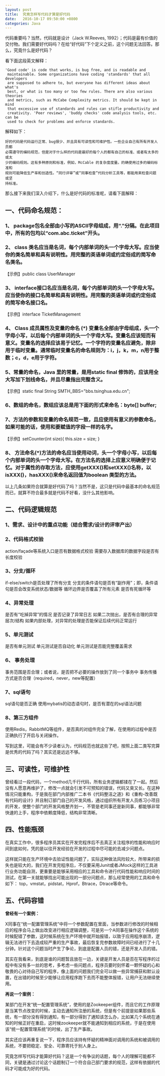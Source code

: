 ```yaml
---
layout: post
title:  究竟怎样写代码才算是好代码
date:   2016-10-17 09:50:00 +0800
categories: Java
---
```


代码重要吗？当然，代码就是设计（Jack W.Reeves, 1992）；代码是最有价值的交付物。我们需要好代码吗？在给“好代码”下个定义之前，这个问题无法回答。那么，究竟什么是好代码？

看下面这段英文解释：

    'Good code' is code that works, is bug free, and is readable and 
     maintainable. Some organizations have coding 'standards' that all developers
     are supposed to adhere to, but everyone has different ideas about what's 
     best, or what is too many or too few rules. There are also various theories
     and metrics, such as McCabe Complexity metrics. It should be kept in mind 
     that excessive use of standards and rules can stifle productivity and 
     creativity. 'Peer reviews', 'buddy checks' code analysis tools, etc. can be
     used to check for problems and enforce standards.

解释如下：

    好的代码是代码运行正常、bug很少、并且具有可读性和可维护性。一些企业自己有所有开发人员都
    必需遵守的编码规范，但是对于什么样的代码是最好的每个人的都有自己的标准、或者有太多的或太
    少的编码规则。这有多种原则和标准，例如，McCable 的复杂度度量。的确使用过多的编码标准和
    规则可能降低生产率和创造性。“同行评审”或“同事检查”代码分析工具等，都能用来检查问题或坚
    持标准。

那么接下来我们深入介绍下，什么是好代码的标准呢，请看下面解释：

## 一、代码命名规范：

### 1、 package包名全部由小写的ASCII字母组成，用“.”分隔。在此项目中，所有的包均以“com.abc.ticket”开头。

### 2、 class 类名应当是名词，每个内部单词的头一个字母大写。应当使你的类名简单和具有说明性。用完整的英语单词或约定俗成的简写命名类名。

【示例】public class UserManager

### 3、 interface接口名应当是名词，每个内部单词的头一个字母大写。应当使你的接口名简单和具有说明性。用完整的英语单词或约定俗成的简写命名接口名。

【示例】interface TicketManagement

### 4、 Class 成员属性及变量的命名 (*) 变量名全部由字母组成，头一个字母小写，以后每个内部单词的头一个字母大写。变量名应该短而有意义。变量名的选择应该易于记忆。一个字符的变量名应避免，除非用于临时变量。通常临时变量名的命名规则为：i，j，k，m，n用于整数；c，d，e用于字符。

### 5、常量的命名，Java 里的常量，是用static final 修饰的，应该用全大写加下划线命名，并且尽量指出完整含义。

【示例】static final String SMTH_BBS="bbs.tsinghua.edu.cn";

### 6、数组的命名，数组应该总是用下面的形式来命名：byte[] buffer;

### 7、方法的参数和变量的命名规范一致，且应使用有意义的参数命名，如果可能的话，使用和要赋值的字段一样的名字。

【示例】setCounter(int size){ this.size = size; }

### 8、 方法命名(*)方法的命名应当使用动词，头一个字母小写，以后每个内部单词的头一个字母大写。在方法名的选择上应意义明确便于记忆。对于属性的存取方法，应使用getXXX()和setXXX()名称，以isXXX()，hasXXX()来命名返回值为boolean 类型的方法。

以上几条如果符合就算是好代码了吗？当然不是，这只是代码中最基本的命名规范而已，就算不符合最多就是代码不好看，没什么其他影响。

## 二、代码逻辑规范

### 1、需求、设计中的重点功能（结合需求/设计的评审产出）

### 2、代码格式校验

action/façade等系统入口是否有数据格式校验
需要存入数据库的数据字段是否有长度校验

### 3、分支/循环

if-else/switch是否处理了所有分支
分支的条件语句是否有“副作用”；即，条件语句是否会改变系统状态/数据等
循环边界是否覆盖了所有元素
是否有死循环等

### 4、异常处理

是否有“吃掉异常”的情况
是否记录了异常日志
如果二次抛出，是否有合理的异常层次/结构
如果内部处理，对异常的处理是否能保证后续代码正常运行

### 5、单元测试

是否有单元测试
单元测试是否自动化
单元测试是否能完整覆盖需求

### 6、 事务处理

事务范围是否合理；或者说，是否把不必要的操作放到了同一个事务中
事务传播方式是否合理（required，never，new等配置）

### 7、sql语句

sql语句是否正确
使用mybatis的动态语句时，是否有潜在的sql语法问题

### 8、第三方组件

使用Redis，RabbitMQ等组件，是否真的对组件完全了解，在使用的过程中是否正确执行了开启与关闭操作。

写到这里，可能会有不少读者认为，代码规范也就这些了吧，按照上面二类写完算是优秀的代码了吗？其实还是远远不够。

## 三、可读性，可维护性

曾经看过一段代码，一个method几千行代码，所有业务逻辑都揉在了一起。然后没有人愿意再维护了，修改一点就会引发不可预知的错误，代码又臭又长。在这种情况只能重构，于是我在部门内部推广二本书《代码整洁之道》和《重构-改善既有代码的设计》并且制订部门自己的开发风格，通过组织所有开发人员练习小项目的开发，使整个部门的开发风格整齐划一，不管是老同事还是新同事，都能够非常快速的上手，程序中依赖度降低，结构非常清晰。

## 四、性能瓶颈

在真实工作中，很多程序员其实在开发完程序后不去真正关注程序的性能和响应时间到底如何，凭的是以往开发经验在开发的过程中尽可能的去减少问题点。

这样就只能在生产环境中去验证性能问题了，实际这种做法风险较大，所带来的损失也是较大的，我们在开发完程序后，不仅要采用Junit或者JMock这样的工具进行业务功能自测，更重要是能够采用相应的工具和命令进行代码性能和响应时间的测试，在第一关就能够找出可能出现的一部分问题点，那么经常使用的工具和命令如下：
top，vmstat，pidstat，Hprof，Btrace，Dtrace等命令。

## 五、代码容错

**曾经有一个案例：**

X同事在“统一配置管理系统“中将一个参数配置在里面，当参数进行修改的时候相应的程序会马上做出改变进行相应逻辑调整，可是另一个A同事在操作这个系统的时候配错了参数，这时候系统在生产环境中就开始报错，以致于应用程序崩溃，逻辑无法进行下去造成较严重的生产事故，最后恢复完参数故障时间已经进行了十几分钟。针对这个问题当时产生了争论，到底是配置人员的错，还是开发人员的错。

其实在我看来，到底是谁的问题暂且放在一边，关键是开发人员是否在写程序的过程中有没有多一丝的思考，多考虑一些问题点，程序员要时刻怀着一颗怀疑的心和敬畏的心对待自己写的程序，像上面的问题我们完全可以做一些异常捕获和默认设置，在出错的时候至少能够让应用程序跑下去而不能整体报错，让用户无法继续使用。

**再说一个案例：**

某部门在开发“统一配置管理系统”，使用的是Zookeeper组件，而且它的工作原理是当某节点改变的时候，主动去通知所注册的系统，但是有个前提是如果那些系统，有一部分没有得到通知，有一部分得到了通知该怎么办，比如某几个系统在通知的时候正好在重启，这时候zookeeper就不能通知到相应的系统，于是在使用该“统一配置管理系统”的时候，出了生产事故。

其实还应该再重复说一下，程序员应该持有怀疑的精神面对调用的系统和被调用的系统，不要把稳定、安全、可靠寄托于别人身上。

究竟怎样写代码才能算好代码？这是一个有争议的话题，每个人的理解可能都不同，关键是通过讨论这个话题制订一个符合自己部门要求的规范，这样有依据的代码才可能成为好的代码。

